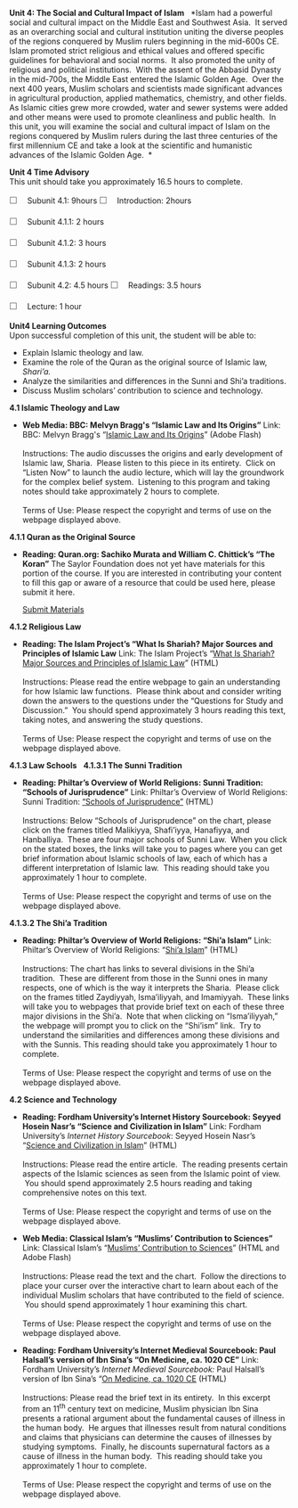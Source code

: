 **Unit 4: The Social and Cultural Impact of Islam** <span
id="4"></span> 
*Islam had a powerful social and cultural impact on the Middle East and
Southwest Asia.  It served as an overarching social and cultural
institution uniting the diverse peoples of the regions conquered by
Muslim rulers beginning in the mid-600s CE.  Islam promoted strict
religious and ethical values and offered specific guidelines for
behavioral and social norms.  It also promoted the unity of religious
and political institutions.  With the assent of the Abbasid Dynasty in
the mid-700s, the Middle East entered the Islamic Golden Age.  Over the
next 400 years, Muslim scholars and scientists made significant advances
in agricultural production, applied mathematics, chemistry, and other
fields.  As Islamic cities grew more crowded, water and sewer systems
were added and other means were used to promote cleanliness and public
health.  In this unit, you will examine the social and cultural impact
of Islam on the regions conquered by Muslim rulers during the last three
centuries of the first millennium CE and take a look at the scientific
and humanistic advances of the Islamic Golden Age.  *

**Unit 4 Time Advisory**  
This unit should take you approximately 16.5 hours to complete.  
  
 <span
style="color: rgb(85, 85, 85); font-family: 'Myriad Pro', 'Gill Sans', 'Gill Sans MT', Calibri, sans-serif; font-size: 16px; line-height: 24px; text-align: left; -webkit-text-size-adjust: none; ">☐
   </span>Subunit 4.1: 9hours
<span
style="color: rgb(85, 85, 85); font-family: 'Myriad Pro', 'Gill Sans', 'Gill Sans MT', Calibri, sans-serif; font-size: 16px; line-height: 24px; text-align: left; -webkit-text-size-adjust: none; ">☐
   </span>Introduction: 2hours  
  
 <span
style="color: rgb(85, 85, 85); font-family: 'Myriad Pro', 'Gill Sans', 'Gill Sans MT', Calibri, sans-serif; font-size: 16px; line-height: 24px; text-align: left; -webkit-text-size-adjust: none; ">☐
   </span>Subunit 4.1.1: 2 hours  
  
 <span
style="color: rgb(85, 85, 85); font-family: 'Myriad Pro', 'Gill Sans', 'Gill Sans MT', Calibri, sans-serif; font-size: 16px; line-height: 24px; text-align: left; -webkit-text-size-adjust: none; ">☐
   </span>Subunit 4.1.2: 3 hours  
  
 <span
style="color: rgb(85, 85, 85); font-family: 'Myriad Pro', 'Gill Sans', 'Gill Sans MT', Calibri, sans-serif; font-size: 16px; line-height: 24px; text-align: left; -webkit-text-size-adjust: none; ">☐
   </span>Subunit 4.1.3: 2 hours

<span
style="color: rgb(85, 85, 85); font-family: 'Myriad Pro', 'Gill Sans', 'Gill Sans MT', Calibri, sans-serif; font-size: 16px; line-height: 24px; text-align: left; -webkit-text-size-adjust: none; ">☐
   </span>Subunit 4.2: 4.5 hours
<span
style="color: rgb(85, 85, 85); font-family: 'Myriad Pro', 'Gill Sans', 'Gill Sans MT', Calibri, sans-serif; font-size: 16px; line-height: 24px; text-align: left; -webkit-text-size-adjust: none; ">☐
   </span>Readings: 3.5 hours  
  
 <span
style="color: rgb(85, 85, 85); font-family: 'Myriad Pro', 'Gill Sans', 'Gill Sans MT', Calibri, sans-serif; font-size: 16px; line-height: 24px; text-align: left; -webkit-text-size-adjust: none; ">☐
   </span>Lecture: 1 hour

**Unit4 Learning Outcomes**  
Upon successful completion of this unit, the student will be able to:  
-   Explain Islamic theology and law.
-   Examine the role of the Quran as the original source of Islamic law,
    *Shari’a.*
-   Analyze the similarities and differences in the Sunni and Shi’a
    traditions.
-   Discuss Muslim scholars’ contribution to science and technology.

**4.1 Islamic Theology and Law** <span id="4.1"></span> 
-   **Web Media: BBC: Melvyn Bragg's “Islamic Law and Its Origins”**
    Link: BBC: Melvyn Bragg's “[Islamic Law and Its
    Origins](http://www.bbc.co.uk/programmes/b010t69b)” (Adobe Flash)  
        
     Instructions: The audio discusses the origins and early development
    of Islamic law, Sharia.  Please listen to this piece in its
    entirety.  Click on “Listen Now” to launch the audio lecture, which
    will lay the groundwork for the complex belief system.  Listening to
    this program and taking notes should take approximately 2 hours to
    complete.  
        
     Terms of Use: Please respect the copyright and terms of use on the
    webpage displayed above.

**4.1.1 Quran as the Original Source** <span id="4.1.1"></span> 
-   **Reading: Quran.org: Sachiko Murata and William C. Chittick’s “The
    Koran”**
    The Saylor Foundation does not yet have materials for this portion
    of the course. If you are interested in contributing your content to
    fill this gap or aware of a resource that could be used here, please
    submit it here.

    [Submit Materials](/contribute/)

**4.1.2 Religious Law** <span id="4.1.2"></span> 
-   **Reading: The Islam Project’s “What Is Shariah? Major Sources and
    Principles of Islamic Law**
    Link: The Islam Project’s “[What Is Shariah? Major Sources and
    Principles of Islamic
    Law](http://www.islamproject.org/education/D01_IslamicLaw.htm)”
    (HTML)  
        
     Instructions: Please read the entire webpage to gain an
    understanding for how Islamic law functions.  Please think about and
    consider writing down the answers to the questions under the
    “Questions for Study and Discussion.”  You should spend
    approximately 3 hours reading this text, taking notes, and answering
    the study questions.  
        
     Terms of Use: Please respect the copyright and terms of use on the
    webpage displayed above.

**4.1.3 Law Schools** <span id="4.1.3"></span> 
**4.1.3.1 The Sunni Tradition** <span id="4.1.3.1"></span> 
-   **Reading: Philtar’s Overview of World Religions: Sunni Tradition:
    “Schools of Jurisprudence”**
    Link: Philtar’s Overview of World Religions: Sunni Tradition:
    [“Schools of
    Jurisprudence”](http://www.philtar.ac.uk/encyclopedia/islam/sunni/index.html)
    (HTML)  
        
     Instructions: Below “Schools of Jurisprudence” on the chart, please
    click on the frames titled Malikiyya, Shafi’iyya, Hanafiyya, and
    Hanballiya.  These are four major schools of Sunni Law.  When you
    click on the stated boxes, the links will take you to pages where
    you can get brief information about Islamic schools of law, each of
    which has a different interpretation of Islamic law.  This reading
    should take you approximately 1 hour to complete.  
        
     Terms of Use: Please respect the copyright and terms of use on the
    webpage displayed above.

**4.1.3.2 The Shi’a Tradition** <span id="4.1.3.2"></span> 
-   **Reading: Philtar’s Overview of World Religions: “Shi’a Islam”**
    Link: Philtar’s Overview of World Religions: “[Shi’a
    Islam](http://www.philtar.ac.uk/encyclopedia/islam/shia/index.html)”
    (HTML)  
        
     Instructions: The chart has links to several divisions in the Shi’a
    tradition.  These are different from those in the Sunni ones in many
    respects, one of which is the way it interprets the Sharia.  Please
    click on the frames titled Zaydiyyah, Isma’iliyyah, and Imamiyyah.
     These links will take you to webpages that provide brief text on
    each of these three major divisions in the Shi’a.  Note that when
    clicking on “Isma’iliyyah,” the webpage will prompt you to click on
    the “Shi’ism” link.  Try to understand the similarities and
    differences among these divisions and with the Sunnis. This reading
    should take you approximately 1 hour to complete.  
        
     Terms of Use: Please respect the copyright and terms of use on the
    webpage displayed above.

**4.2 Science and Technology** <span id="4.2"></span> 
-   **Reading: Fordham University’s Internet History Sourcebook: Seyyed
    Hosein Nasr’s “Science and Civilization in Islam”**
    Link: Fordham University’s *Internet History Sourcebook*: Seyyed
    Hosein Nasr’s “[Science and Civilization in
    Islam](http://www.fordham.edu/halsall/med/nasr.asp)” (HTML)  
        
     Instructions: Please read the entire article.  The reading presents
    certain aspects of the Islamic sciences as seen from the Islamic
    point of view.  You should spend approximately 2.5 hours reading and
    taking comprehensive notes on this text.  
        
     Terms of Use: Please respect the copyright and terms of use on the
    webpage displayed above.

-   **Web Media: Classical Islam’s “Muslims’ Contribution to Sciences”**
    Link: Classical Islam’s “[Muslims’ Contribution to
    Sciences](http://www.classicalislam.com/pages/history/heroes_t.htm)”
    (HTML and Adobe Flash)  
        
     Instructions: Please read the text and the chart.  Follow the
    directions to place your curser over the interactive chart to learn
    about each of the individual Muslim scholars that have contributed
    to the field of science.  You should spend approximately 1 hour
    examining this chart.  
        
     Terms of Use: Please respect the copyright and terms of use on the
    webpage displayed above.

-   **Reading: Fordham University’s Internet Medieval Sourcebook: Paul
    Halsall’s version of Ibn Sina’s “On Medicine, ca. 1020 CE”**
    Link: Fordham University’s *Internet Medieval Sourcebook:* Paul
    Halsall’s version of Ibn Sina’s “[On Medicine, ca. 1020
    CE](http://www.fordham.edu/halsall/source/1020Avicenna-Medicine.asp)
    (HTML)  
        
     Instructions: Please read the brief text in its entirety.  In this
    excerpt from an 11<sup>th</sup> century text on medicine, Muslim
    physician Ibn Sina presents a rational argument about the
    fundamental causes of illness in the human body.  He argues that
    illnesses result from natural conditions and claims that physicians
    can determine the causes of illnesses by studying symptoms.
     Finally, he discounts supernatural factors as a cause of illness in
    the human body.  This reading should take you approximately 1 hour
    to complete.  
        
     Terms of Use: Please respect the copyright and terms of use on the
    webpage displayed above.


